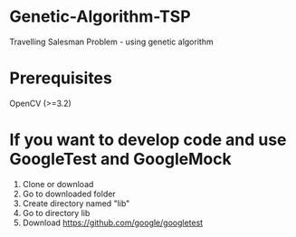 # Genetic-Algorithm-TSP
Travelling Salesman Problem - using genetic algorithm

# Prerequisites
OpenCV (>=3.2)

# If you want to develop code and use GoogleTest and GoogleMock
1) Clone or download
2) Go to downloaded folder
3) Create directory named "lib"
4) Go to directory lib
5) Download https://github.com/google/googletest
